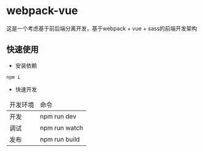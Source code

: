# webpack-vue
这是一个考虑基于前后端分离开发，基于webpack + vue + sass的前端开发架构

## 快速使用

- 安装依赖
```test
npm i
```
- 快速开发
<table>
  <thead>
    <td>开发环境</td>
    <td>命令</td>
  </thead>
  <tbody>
    <tr>
      <td>开发</td>
      <td>npm run dev</td>
    </tr>
    <tr>
      <td>调试</td>
      <td>npm run watch</td>
    </tr>
    <tr>
      <td>发布</td>
      <td>npm run build</td>
    </tr>
  </tbody>
</table>
